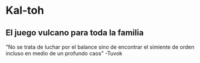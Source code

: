 # Kal-toh
## El juego vulcano para toda la familia

"No se trata de luchar por el balance sino de encontrar el simiente de orden incluso en medio de un profundo caos" -Tuvok
